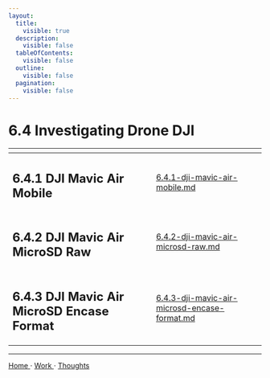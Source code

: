 ```yaml
---
layout:
  title:
    visible: true
  description:
    visible: false
  tableOfContents:
    visible: false
  outline:
    visible: false
  pagination:
    visible: false
---
```


# 6.4 Investigating Drone DJI

<table data-view="cards"><thead><tr><th></th><th data-hidden data-card-target data-type="content-ref"></th></tr></thead><tbody><tr><td><h2>6.4.1 DJI Mavic Air Mobile</h2></td><td><a href="6.4.1-dji-mavic-air-mobile.md">6.4.1-dji-mavic-air-mobile.md</a></td></tr><tr><td><h2>6.4.2 DJI Mavic Air MicroSD Raw</h2></td><td><a href="6.4.2-dji-mavic-air-microsd-raw.md">6.4.2-dji-mavic-air-microsd-raw.md</a></td></tr><tr><td><h2>6.4.3 DJI Mavic Air MicroSD Encase Format</h2></td><td><a href="6.4.3-dji-mavic-air-microsd-encase-format.md">6.4.3-dji-mavic-air-microsd-encase-format.md</a></td></tr></tbody></table>

***

[Home ](https://app.gitbook.com/o/0kO27okC5uVB9ALX3rho/s/036xtfEIzcEdGegONXWM/)⋅ [Work ](https://app.gitbook.com/o/0kO27okC5uVB9ALX3rho/s/WaFS755Q4sf02CxLcghQ/)⋅ [Thoughts](https://app.gitbook.com/o/0kO27okC5uVB9ALX3rho/s/s4QQPMntQ25hmJToKSOu/)
